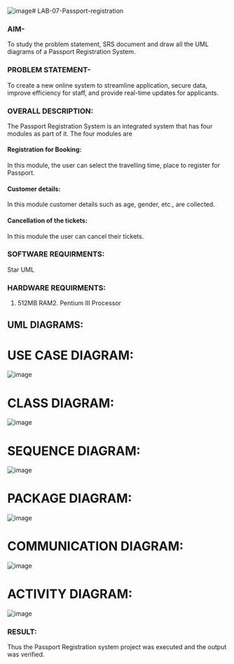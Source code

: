 ![image](https://github.com/user-attachments/assets/e55bfd02-bc78-4694-985b-c1e5bf4ff43a)# LAB-07-Passport-registration

### AIM-
To study the problem statement, SRS document and draw all the UML diagrams of a
Passport Registration System.

### PROBLEM STATEMENT-
To create a new online system to streamline application, secure data, improve efficiency for staff, and provide real-time updates for applicants.

### OVERALL DESCRIPTION:
The Passport Registration System is an integrated system that has four modules as part of
it. The four modules are
#### Registration for Booking:
In this module, the user can select the travelling time, place to register for Passport.
#### Customer details:
In this module customer details such as age, gender, etc., are collected.
#### Cancellation of the tickets:
In this module the user can cancel their tickets.
### SOFTWARE REQUIRMENTS:
Star UML
### HARDWARE REQUIRMENTS:
1. 512MB RAM2. Pentium III Processor

## UML DIAGRAMS:

# USE CASE DIAGRAM:
![image](https://github.com/user-attachments/assets/5b03191e-0695-4091-8b28-bf730dffeb55)


# CLASS DIAGRAM:
![image](https://github.com/user-attachments/assets/0213dbb2-aa9e-45f4-93c3-f1ed3754a1b4)


# SEQUENCE DIAGRAM:
![image](https://github.com/user-attachments/assets/7b1a897f-7143-46df-8f6b-2be4c39b858b)


# PACKAGE DIAGRAM:
![image](https://github.com/user-attachments/assets/1b724886-b4ad-4755-8eb6-a6ffd12418e8)


# COMMUNICATION DIAGRAM:
![image](https://github.com/user-attachments/assets/a54796ed-27a5-4e86-94e1-e2b2851f2e4c)


# ACTIVITY DIAGRAM:
![image](https://github.com/user-attachments/assets/e8ab2ce2-d84f-4889-af86-60f721b564a1)

### RESULT:
Thus the Passport Registration system project was executed and the output was verified.
